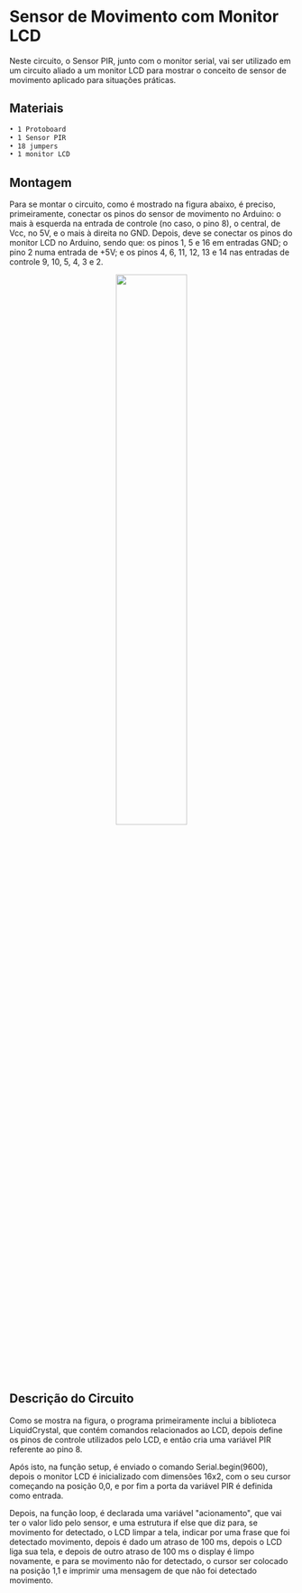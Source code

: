 # Sensor de Movimento com Monitor LCD

Neste circuito, o Sensor PIR, junto com o monitor serial, vai ser utilizado em um circuito aliado a um monitor LCD para mostrar o conceito de sensor de movimento aplicado para situações práticas.

## Materiais

```sh
• 1 Protoboard
• 1 Sensor PIR
• 18 jumpers
• 1 monitor LCD
```

## Montagem

Para se montar o circuito, como é mostrado na figura abaixo, é preciso, primeiramente, conectar os pinos do sensor de movimento no Arduino: o mais à esquerda na entrada de controle (no caso, o pino 8), o central, de Vcc, no 5V, e o mais à direita no GND. Depois, deve se conectar os pinos do monitor LCD no Arduino, sendo que: os pinos 1, 5 e 16 em entradas GND; o pino 2 numa entrada de +5V; e os pinos 4, 6, 11, 12, 13 e 14 nas entradas de controle 9, 10, 5, 4, 3 e 2.

<div align="center">
<img src="https://user-images.githubusercontent.com/72284498/201550256-dffcd535-198a-4853-ad44-1c87dbc95457.png" width=50%>
</div>

## Descrição do Circuito

Como se mostra na figura, o programa primeiramente inclui a biblioteca LiquidCrystal, que contém comandos relacionados ao LCD, depois define os pinos de controle utilizados pelo LCD, e então cria uma variável PIR referente ao pino 8.

Após isto, na função setup, é enviado o comando Serial.begin(9600), depois o monitor LCD é inicializado com dimensões 16x2, com o seu cursor começando na posição 0,0, e por fim a porta da variável PIR é definida como entrada.

Depois, na função loop, é declarada uma variável "acionamento", que vai ter o valor lido pelo sensor, e uma estrutura if else que diz para, se movimento for detectado, o LCD limpar a tela, indicar por uma frase que foi detectado movimento, depois é dado um atraso de 100 ms, depois o LCD liga sua tela, e depois de outro atraso de 100 ms o display é limpo novamente, e para se movimento não for detectado, o cursor ser colocado na posição 1,1 e imprimir uma mensagem de que não foi detectado movimento.
